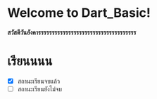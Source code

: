 # Welcome to Dart_Basic!

**สวัสดีวันอังคารรรรรรรรรรรรรรรรรรรรรรรรรรรรรรรรรรรร**



# เรียนนนน

 - [x] สถานะเรียนจบแล้ว 
 - [ ] สถานะเรียนยังไม่จบ
